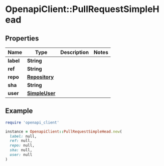 # OpenapiClient::PullRequestSimpleHead

## Properties

| Name | Type | Description | Notes |
| ---- | ---- | ----------- | ----- |
| **label** | **String** |  |  |
| **ref** | **String** |  |  |
| **repo** | [**Repository**](Repository.md) |  |  |
| **sha** | **String** |  |  |
| **user** | [**SimpleUser**](SimpleUser.md) |  |  |

## Example

```ruby
require 'openapi_client'

instance = OpenapiClient::PullRequestSimpleHead.new(
  label: null,
  ref: null,
  repo: null,
  sha: null,
  user: null
)
```

